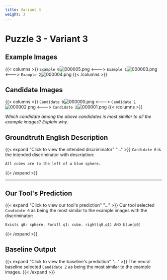 ```yaml
---
title: Variant 3
weight: 3
---
```


# Puzzle 3 - Variant 3

## Example Images
{{< columns >}}
`Example 0`![000005.png](/clevr-variants/meeussen/fovariant-3/render/images/CLEVR_val_000005.png)
<--->
`Example 1`![000003.png](/clevr-variants/meeussen/fovariant-3/render/images/CLEVR_val_000003.png)
<--->
`Example 2`![000004.png](/clevr-variants/meeussen/fovariant-3/render/images/CLEVR_val_000004.png)
{{< /columns >}}

## Candidate Images
{{< columns >}}
`Candidate 0`![000000.png](/clevr-variants/meeussen/fovariant-3/render/images/CLEVR_val_000000.png)
<--->
`Candidate 1`![000002.png](/clevr-variants/meeussen/fovariant-3/render/images/CLEVR_val_000002.png)
<--->
`Candidate 2`![000001.png](/clevr-variants/meeussen/fovariant-3/render/images/CLEVR_val_000001.png)
{{< /columns >}}

*Which candidate among the above candidates is most similar to all the example images? Explain why.*

## Groundtruth English Description

{{< expand "Click to view the intended discriminator" "..." >}}
`Candidate 0` is the intended discriminator with description:
```plaintext 
All cubes are to the left of a blue sphere.
```
{{< /expand >}}

---



## Our Tool's Prediction

{{< expand "Click to view our tool's prediction" "..." >}}
Our tool selected `Candidate 0` as being the most similar to the example images with the discriminator:
```plaintext
Exists q0: sphere. Forall q1: cube. right(q0,q1) AND blue(q0)
```
{{< /expand >}}



## Baseline Output

{{< expand "Click to view the baseline's prediction" "..." >}}
The neural baseline selected `Candidate 2` as being the most similar to the example images.
{{< /expand >}}

